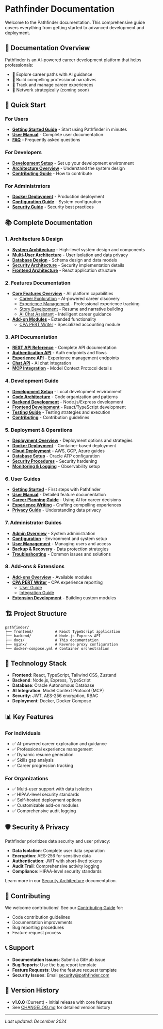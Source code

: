 # Pathfinder Documentation

Welcome to the Pathfinder documentation. This comprehensive guide covers everything from getting started to advanced development and deployment.

## 📖 Documentation Overview

Pathfinder is an AI-powered career development platform that helps professionals:
- 🧭 Explore career paths with AI guidance
- 📝 Build compelling professional narratives
- 🎯 Track and manage career experiences
- 🤝 Network strategically (coming soon)

## 🚀 Quick Start

### For Users
- [**Getting Started Guide**](./guides/getting-started.md) - Start using Pathfinder in minutes
- [**User Manual**](./guides/user-manual.md) - Complete user documentation
- [**FAQ**](./guides/faq.md) - Frequently asked questions

### For Developers
- [**Development Setup**](./development/setup.md) - Set up your development environment
- [**Architecture Overview**](./architecture/system-overview.md) - Understand the system design
- [**Contributing Guide**](./development/contributing/CONTRIBUTING.md) - How to contribute

### For Administrators
- [**Docker Deployment**](./deployment/docker/docker-deployment.md) - Production deployment
- [**Configuration Guide**](./guides/configuration.md) - System configuration
- [**Security Guide**](./deployment/security/security-procedures.md) - Security best practices

## 📚 Complete Documentation

### 1. Architecture & Design
- [**System Architecture**](./architecture/system-overview.md) - High-level system design and components
- [**Multi-User Architecture**](./architecture/multi-user-architecture.md) - User isolation and data privacy
- [**Database Design**](./architecture/database-design.md) - Schema design and data models
- [**Security Architecture**](./architecture/security-architecture.md) - Security implementation details
- [**Frontend Architecture**](./architecture/frontend-architecture.md) - React application structure

### 2. Features Documentation
- [**Core Features Overview**](./features/README.md) - All platform capabilities
  - [Career Exploration](./features/career-exploration.md) - AI-powered career discovery
  - [Experience Management](./features/experience-management.md) - Professional experience tracking
  - [Story Development](./features/story-development.md) - Resume and narrative building
  - [AI Chat Assistant](./features/ai-chat-assistant.md) - Intelligent career guidance
- [**Add-on Modules**](./features/addons.md) - Extended functionality
  - [CPA PERT Writer](./addons/cpa-pert-writer/README.md) - Specialized accounting module

### 3. API Documentation
- [**REST API Reference**](./api/rest-api.md) - Complete API documentation
- [**Authentication API**](./api/authentication.md) - Auth endpoints and flows
- [**Experience API**](./api/experience-api.md) - Experience management endpoints
- [**Chat API**](./api/chat-api.md) - AI chat integration
- [**MCP Integration**](./api/mcp-integration.md) - Model Context Protocol details

### 4. Development Guide
- [**Development Setup**](./development/setup.md) - Local development environment
- [**Code Architecture**](./development/code-architecture.md) - Code organization and patterns
- [**Backend Development**](./development/backend-guide.md) - Node.js/Express development
- [**Frontend Development**](./development/frontend-guide.md) - React/TypeScript development
- [**Testing Guide**](./development/testing.md) - Testing strategies and execution
- [**Contributing**](./development/contributing/CONTRIBUTING.md) - Contribution guidelines

### 5. Deployment & Operations
- [**Deployment Overview**](./deployment/README.md) - Deployment options and strategies
- [**Docker Deployment**](./deployment/docker/docker-deployment.md) - Container-based deployment
- [**Cloud Deployment**](./deployment/cloud-deployment.md) - AWS, GCP, Azure guides
- [**Database Setup**](./deployment/database-setup.md) - Oracle ATP configuration
- [**Security Procedures**](./deployment/security/security-procedures.md) - Security hardening
- [**Monitoring & Logging**](./deployment/monitoring.md) - Observability setup

### 6. User Guides
- [**Getting Started**](./guides/getting-started.md) - First steps with Pathfinder
- [**User Manual**](./guides/user-manual.md) - Detailed feature documentation
- [**Career Planning Guide**](./guides/career-planning.md) - Using AI for career decisions
- [**Experience Writing**](./guides/experience-writing.md) - Crafting compelling experiences
- [**Privacy Guide**](./guides/privacy-guide.md) - Understanding data privacy

### 7. Administrator Guides
- [**Admin Overview**](./guides/admin-guide.md) - System administration
- [**Configuration**](./guides/configuration.md) - Environment and system setup
- [**User Management**](./guides/user-management.md) - Managing users and access
- [**Backup & Recovery**](./guides/backup-recovery.md) - Data protection strategies
- [**Troubleshooting**](./guides/troubleshooting.md) - Common issues and solutions

### 8. Add-ons & Extensions
- [**Add-ons Overview**](./addons/README.md) - Available modules
- [**CPA PERT Writer**](./addons/cpa-pert-writer/README.md) - CPA experience reporting
  - [User Guide](./addons/cpa-pert-writer/docs/user-guide.md)
  - [Integration Guide](./addons/cpa-pert-writer/docs/integration.md)
- [**Extension Development**](./guides/extension-development.md) - Building custom modules

## 🏗️ Project Structure

```
pathfinder/
├── frontend/          # React TypeScript application
├── backend/           # Node.js Express API
├── docs/              # This documentation
├── nginx/             # Reverse proxy configuration
└── docker-compose.yml # Container orchestration
```

## 🔧 Technology Stack

- **Frontend**: React, TypeScript, Tailwind CSS, Zustand
- **Backend**: Node.js, Express, TypeScript
- **Database**: Oracle Autonomous Database
- **AI Integration**: Model Context Protocol (MCP)
- **Security**: JWT, AES-256 encryption, RBAC
- **Deployment**: Docker, Docker Compose

## 📊 Key Features

### For Individuals
- ✅ AI-powered career exploration and guidance
- ✅ Professional experience management
- ✅ Dynamic resume generation
- ✅ Skills gap analysis
- ✅ Career progression tracking

### For Organizations
- ✅ Multi-user support with data isolation
- ✅ HIPAA-level security standards
- ✅ Self-hosted deployment options
- ✅ Customizable add-on modules
- ✅ Comprehensive audit logging

## 🛡️ Security & Privacy

Pathfinder prioritizes data security and user privacy:
- **Data Isolation**: Complete user data separation
- **Encryption**: AES-256 for sensitive data
- **Authentication**: JWT with short-lived tokens
- **Audit Trail**: Comprehensive activity logging
- **Compliance**: HIPAA-level security standards

Learn more in our [Security Architecture](./architecture/security-architecture.md) documentation.

## 🤝 Contributing

We welcome contributions! See our [Contributing Guide](./guides/contributing-guide.md) for:
- Code contribution guidelines
- Documentation improvements
- Bug reporting procedures
- Feature request process

## 📞 Support

- **Documentation Issues**: Submit a GitHub issue
- **Bug Reports**: Use the bug report template
- **Feature Requests**: Use the feature request template
- **Security Issues**: Email security@pathfinder.com

## 🔄 Version History

- **v1.0.0** (Current) - Initial release with core features
- See [CHANGELOG.md](../CHANGELOG.md) for detailed version history

---

*Last updated: December 2024*